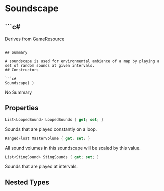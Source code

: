 # Soundscape

## ```c#
Derives from GameResource
```

## Summary

A soundscape is used for environmental ambiance of a map by playing a set of random sounds at given intervals.
## Constructors

```c#
Soundscape( ) 
```
No Summary
## Properties

```c#
List<LoopedSound> LoopedSounds { get; set; } 
```
Sounds that are played constantly on a loop.
```c#
RangedFloat MasterVolume { get; set; } 
```
All sound volumes in this soundscape will be scaled by this value.
```c#
List<StingSound> StingSounds { get; set; } 
```
Sounds that are played at intervals.
## Nested Types

